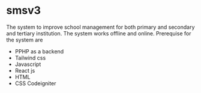 # smsv3
The system to improve school management for both primary and secondary and tertiary institution.
The system works offline and online.
Prerequise for the system are 
- PPHP as a backend
- Tailwind css
- Javascript
- React js
- HTML
- CSS
 Codeigniter 
 
 
 

